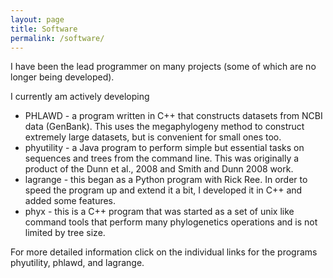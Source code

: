 ```yaml
---
layout: page
title: Software
permalink: /software/
---
```


I have been the lead programmer on many projects (some of which are no longer being developed).

I currently am actively developing

- PHLAWD - a program written in C++ that constructs datasets from NCBI data (GenBank). This uses the megaphylogeny method to construct extremely large datasets, but is convenient for small ones too.
- phyutility - a Java program to perform simple but essential tasks on sequences and trees from the command line. This was originally a product of the Dunn et al., 2008 and Smith and Dunn 2008 work.
- lagrange - this began as a Python program with Rick Ree. In order to speed the program up and extend it a bit, I developed it in C++ and added some features.
- phyx - this is a C++ program that was started as a set of unix like command tools that perform many phylogenetics operations and is not limited by tree size.

For more detailed information click on the individual links for the programs phyutility, phlawd, and lagrange.


